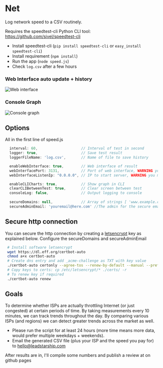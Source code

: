 
Net
============

Log network speed to a CSV routinely.

Requires the speedtest-cli Python CLI tool: https://github.com/sivel/speedtest-cli

- Install speedtest-cli (`pip install speedtest-cli` or `easy_install speedtest-cli`)
- Install requirement (`npm install`)
- Run the app (`node speed.js`)
- Check `log.csv` after a few hours 

### Web Interface auto update + history
![Web interface](https://i.snag.gy/nd8ERc.jpg)

### Console Graph
![Console graph](https://i.snag.gy/i7gObk.jpg)

## Options
All in the first line of speed.js

```javascript
  interval: 60,                    // Interval of test in second
  logger: true,                    // Save test result
  loggerFileName: 'log.csv',       // Name of file to save history

  enableWebInterface: true,        // Web interface of result
  webInterfacePort: 3131,          // Port of web interface, WARNING you must update indes.html
  webInterfaceListenIp: "0.0.0.0", // IP to start server, WARNING you must update indes.html

  enableCLICharts: true,           // Show graph in CLI
  clearCLIBetweenTest: true,       // Clear screen between test
  consoleLog: false,               // Output logging to console
  
  secureDomains: null,             // Array of strings [ 'www.example.com' ]
  secureAdminEmail: 'youremail@here.com' //The admin for the secure email confirmation
```

## Secure http connection

You can secure the http connection by creating a [letsencrypt](https://letsencrypt.org/) key as explained below. Configure the secureDomains and secureAdminEmail

```sh
 # Install software letsencrypt 
 wget https://dl.eff.org/certbot-auto
 chmod a+x certbot-auto
 # Create dns entry and add _acme-challenge as TXT with key value
 ./certbot-auto certonly --agree-tos --renew-by-default --manual --preferred-challenges=dns -d www.example.com 
 # Copy keys to certs: cp /etc/letsencrypt/* ./certs/ -r
 # To renew key if required
 ./certbot-auto renew
```

 
 

## Goals

To determine whether ISPs are actually throttling Internet (or just congested) at certain periods of time. By taking measurements every 10 minutes, we can track trends throughout the day. By comparing various ISPs (and regions) we can detect greater trends across the market as well.

- Please run the script for at least 24 hours (more time means more data, would prefer multiple weekdays + weekends).
- Email the generated CSV file (plus your ISP and the speed you pay for) to hello@leadstarship.com
 
After results are in, I'll compile some numbers and publish a review at on github pages
